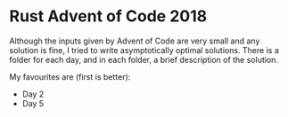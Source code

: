 # Rust Advent of Code 2018

Although the inputs given by Advent of Code are very small and any solution is fine, I tried to write asymptotically optimal solutions. There is a folder for each day, and in each folder, a brief description of the solution.

My favourites are (first is better): 
- Day 2
- Day 5

